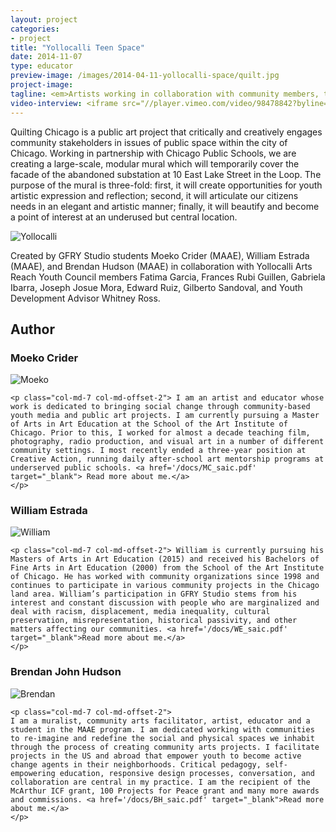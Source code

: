 ```yaml
---
layout: project
categories: 
- project
title: "Yollocalli Teen Space"
date: 2014-11-07
type: educator
preview-image: /images/2014-04-11-yollocalli-space/quilt.jpg
project-image:
tagline: <em>Artists working in collaboration with community members, to figuratively, literally, and critically reimagine, the spaces around us.</em>
video-interview: <iframe src="//player.vimeo.com/video/98478842?byline=0&amp;portrait=0" width="560" height="420" frameborder="0" webkitallowfullscreen mozallowfullscreen allowfullscreen></iframe>
---
```


<p class="col-md-8 col-md-offset-2"> Quilting Chicago is a public art project that critically and creatively engages community stakeholders in issues of public space within the city of Chicago.  Working in partnership with Chicago Public Schools, we are creating a large-scale, modular mural which will temporarily cover the facade of the abandoned substation at 10 East Lake Street in the Loop.  The purpose of the mural is three-fold:  first, it will create opportunities for youth artistic expression and reflection; second, it will articulate our citizens needs in an elegant and artistic manner; finally, it will beautify and become a point of interest at an underused but central location. </p>

<p class="col-md-10 col-md-offset-1"><img class="img-responsive img-thumbnail" src="/images/2014-04-11-yollocalli-space/quilt.jpg" alt="Yollocalli"/></p>

<p class="col-md-8 col-md-offset-2"> Created by GFRY Studio students Moeko Crider (MAAE), William Estrada (MAAE), and Brendan Hudson (MAAE) in collaboration with Yollocalli Arts Reach Youth Council members Fatima Garcia, Frances Rubi Guillen, Gabriela Ibarra, Joseph Josue Mora, Edward Ruiz, Gilberto Sandoval, and Youth Development Advisor Whitney Ross. </p>


<h2 class="col-md-10 col-md-offset-2">Author</h2>


<div class="col-md-12">
	<h3 class="col-md-10 col-md-offset-2">Moeko Crider</h3>
		<p class="col-md-2 pull-right"><img class="img-responsive img-rounded img-author" src="/images/2014-04-11-yollocalli-space/Moeko.jpg" alt="Moeko"/></p>

	<p class="col-md-7 col-md-offset-2"> I am an artist and educator whose work is dedicated to bringing social change through community-based youth media and public art projects. I am currently pursuing a Master of Arts in Art Education at the School of the Art Institute of Chicago. Prior to this, I worked for almost a decade teaching film, photography, radio production, and visual art in a number of different community settings. I most recently ended a three-year position at Creative Action, running daily after-school art mentorship programs at underserved public schools. <a href='/docs/MC_saic.pdf' target="_blank"> Read more about me.</a>
	</p>
</div>

<div class="col-md-12">	
	<h3 class="col-md-10 col-md-offset-2">William Estrada</h3> 
		<p class="col-md-2 pull-right"><img class="img-responsive img-rounded img-author" src="/images/2014-04-11-yollocalli-space/william.jpg" alt="William"/></p>

	<p class="col-md-7 col-md-offset-2"> William is currently pursuing his Masters of Arts in Art Education (2015) and received his Bachelors of Fine Arts in Art Education (2000) from the School of the Art Institute of Chicago. He has worked with community organizations since 1998 and continues to participate in various community projects in the Chicago land area. William’s participation in GFRY Studio stems from his interest and constant discussion with people who are marginalized and deal with racism, displacement, media inequality, cultural preservation, misrepresentation, historical passivity, and other matters affecting our communities. <a href='/docs/WE_saic.pdf' target="_blank">Read more about me.</a> 
	</p>	
</div>

<div class="col-md-12">
	<h3 class="col-md-10 col-md-offset-2">Brendan John Hudson</h3>
		<p  class="col-md-2 pull-right"><img class="img-responsive img-rounded img-author" src="/images/2014-04-11-yollocalli-space/brendan.jpg" alt="Brendan"/></p>

	<p class="col-md-7 col-md-offset-2">
	I am a muralist, community arts facilitator, artist, educator and a student in the MAAE program. I am dedicated working with communities to re-imagine and redefine the social and physical spaces we inhabit through the process of creating community arts projects. I facilitate projects in the US and abroad that empower youth to become active change agents in their neighborhoods. Critical pedagogy, self-empowering education, responsive design processes, conversation, and collaboration are central in my practice. I am the recipient of the McArthur ICF grant, 100 Projects for Peace grant and many more awards and commissions. <a href='/docs/BH_saic.pdf' target="_blank">Read more about me.</a>
	</p>
</div>
